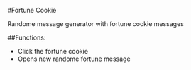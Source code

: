 #Fortune Cookie

Randome message generator with fortune cookie messages

##Functions:

* Click the fortune cookie
* Opens new randome fortune message
